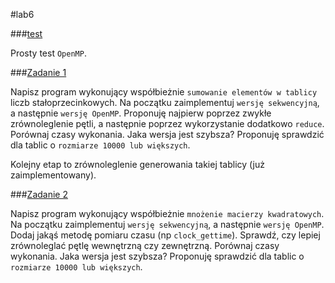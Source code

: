 #lab6

###[test](https://github.com/mmotel/zjp-labs/tree/master/lab6/test)

Prosty test `OpenMP`.

###[Zadanie 1](https://github.com/mmotel/zjp-labs/tree/master/lab6/zad1)

Napisz program wykonujący współbieżnie `sumowanie elementów w tablicy` liczb stałoprzecinkowych. Na początku zaimplementuj `wersję sekwencyjną`, a następnie `wersję OpenMP`. Proponuję najpierw poprzez zwykłe zrównoleglenie pętli, a następnie poprzez wykorzystanie dodatkowo `reduce`. Porównaj czasy wykonania. Jaka wersja jest szybsza? Proponuję sprawdzić dla tablic o `rozmiarze 10000 lub większych`.

Kolejny etap to zrównoleglenie generowania takiej tablicy (już zaimplementowany). 

###[Zadanie 2](https://github.com/mmotel/zjp-labs/tree/master/lab6/zad2)

Napisz program wykonujący współbieżnie `mnożenie macierzy kwadratowych`. Na początku zaimplementuj `wersję sekwencyjną`, a następnie `wersję OpenMP`. Dodaj jakąś metodę pomiaru czasu (np `clock_gettime`). Sprawdź, czy lepiej zrównoleglać pętlę wewnętrzną czy zewnętrzną. Porównaj czasy wykonania. Jaka wersja jest szybsza? Proponuję sprawdzić dla tablic o `rozmiarze 10000 lub większych`.


